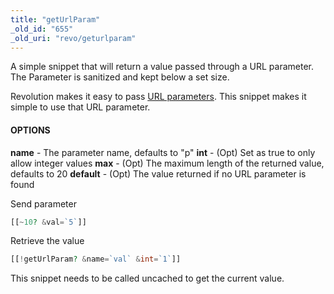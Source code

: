 ```yaml
---
title: "getUrlParam"
_old_id: "655"
_old_uri: "revo/geturlparam"
---
```


A simple snippet that will return a value passed through a URL parameter. The Parameter is sanitized and kept below a set size.

Revolution makes it easy to pass [URL parameters](http://rtfm.modx.com/display/revolution20/Resources#Resources-URLParametersforResourceTags). This snippet makes it simple to use that URL parameter.

#### OPTIONS

**name** - The parameter name, defaults to "p"
**int** - (Opt) Set as true to only allow integer values
**max** - (Opt) The maximum length of the returned value, defaults to 20
**default** - (Opt) The value returned if no URL parameter is found

Send parameter

 ``` php
[[~10? &val=`5`]]
```

Retrieve the value

 ``` php
[[!getUrlParam? &name=`val` &int=`1`]]
```

This snippet needs to be called uncached to get the current value.
